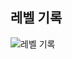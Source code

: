 ## 레벨 기록
![레벨 기록](https://github.com/ChoDragon9/algorithm-challenges/assets/17817719/42b9d2bc-9cf8-4ad4-b24f-efe296b056f0)
